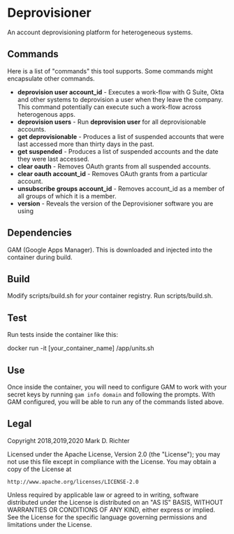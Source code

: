 # Deprovisioner

An account deprovisioning platform for heterogeneous systems.

## Commands

Here is a list of "commands" this tool supports. Some commands might encapsulate other commands.

* **deprovision user account_id** - Executes a work-flow with G Suite, Okta and other systems to 
deprovision a user when they leave the company. This command potentially can execute such 
a work-flow across heterogenous apps.
* **deprovision users** - Run **deprovision user** for all deprovisionable accounts.
* **get deprovisionable** - Produces a list of suspended accounts that were last accessed more than thirty days in the past.
* **get suspended** - Produces a list of suspended accounts and the date they were last accessed.
* **clear oauth** - Removes OAuth grants from all suspended accounts.
* **clear oauth account_id** - Removes OAuth grants from a particular account.
* **unsubscribe groups account_id** - Removes account_id as a member of all groups of which it is a member.
* **version** - Reveals the version of the Deprovisioner software you are using

## Dependencies

GAM (Google Apps Manager). This is downloaded and injected into the container during build.

## Build

Modify scripts/build.sh for _your_ container registry.
Run scripts/build.sh.

## Test

Run tests inside the container like this:

docker run -it [your_container_name] /app/units.sh

## Use

Once inside the container, you will need to configure GAM to work with your secret keys by running `gam info domain` and following the prompts.
With GAM configured, you will be able to run any of the commands listed above.

## Legal

Copyright 2018,2019,2020 Mark D. Richter

Licensed under the Apache License, Version 2.0 (the "License");
you may not use this file except in compliance with the License.
You may obtain a copy of the License at

    http://www.apache.org/licenses/LICENSE-2.0

Unless required by applicable law or agreed to in writing, software
distributed under the License is distributed on an "AS IS" BASIS,
WITHOUT WARRANTIES OR CONDITIONS OF ANY KIND, either express or implied.
See the License for the specific language governing permissions and
limitations under the License.

